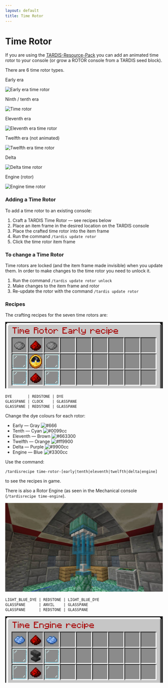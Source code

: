 ```yaml
---
layout: default
title: Time Rotor
---
```


# Time Rotor

If you are using the [TARDIS-Resource-Pack](http://tardisjenkins.duckdns.org:8080/job/TARDIS-Resource-Pack/) you can add
an animated time rotor to your console (or grow a ROTOR console from a TARDIS seed block).

There are 6 time rotor types.

Early era

![Early era time rotor](images/docs/early_time_rotor.gif)

Ninth / tenth era

![Time rotor](images/docs/time_rotor.gif)

Eleventh era

![Eleventh era time rotor](images/docs/copper_time_rotor.gif)

Twelfth era (not animated)

![Twelfth era time rotor](images/docs/round_time_rotor.jpg)

Delta

![Delta time rotor](images/docs/delta_time_rotor.jpg)

Engine (rotor)

![Engine time rotor](images/docs/engine_time_rotor.jpg)

### Adding a Time Rotor

To add a time rotor to an existing console:

1. Craft a TARDIS Time Rotor &mdash; see recipes below
2. Place an item frame in the desired location on the TARDIS console
3. Place the crafted time rotor into the item frame
4. Run the command `/tardis update rotor`
5. Click the time rotor item frame

### To change a Time Rotor

Time rotors are locked (and the item frame made invisible) when you update them. In order to make changes to the time
rotor you need to unlock it.

1. Run the command `/tardis update rotor unlock`
2. Make changes to the item frame and rotor
3. Re-update the rotor with the command `/tardis update rotor`

### Recipes

The crafting recipes for the seven time rotors are:

![Time Rotor Recipes](images/docs/time_rotor_recipes.gif)

```
DYE       | REDSTONE | DYE
GLASSPANE | CLOCK    | GLASSPANE
GLASSPANE | REDSTONE | GLASSPANE
```

Change the dye colours for each rotor:

* Early &mdash; Gray ![#666](https://via.placeholder.com/15/666/000000?text=+)
* Tenth &mdash; Cyan ![#0099cc](https://via.placeholder.com/15/0099cc/000000?text=+)
* Eleventh &mdash; Brown ![#663300](https://via.placeholder.com/15/663300/000000?text=+)
* Twelfth &mdash; Orange ![#ff9900](https://via.placeholder.com/15/ff9900/000000?text=+)
* Delta &mdash; Purple ![#9900cc](https://via.placeholder.com/15/9900cc/000000?text=+)
* Engine &mdash; Blue ![#3300cc](https://via.placeholder.com/15/3300cc/000000?text=+)

Use the command:

```
/tardisrecipe time-rotor-[early|tenth|eleventh|twelfth|delta|engine]
```

to see the recipes in game.

There is also a Rotor Engine (as seen in the Mechanical console (`/tardisrecipe time-engine`).

![Time engine](images/docs/time_engine.jpg)

```
LIGHT_BLUE_DYE | REDSTONE | LIGHT_BLUE_DYE
GLASSPANE      | ANVIL    | GLASSPANE
GLASSPANE      | REDSTONE | GLASSPANE
```

![Time engine recipe](images/docs/time_engine_recipe.png)


